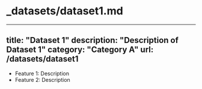 # _datasets/dataset1.md
---
title: "Dataset 1"
description: "Description of Dataset 1"
category: "Category A"
url: /datasets/dataset1
---

- Feature 1: Description
- Feature 2: Description